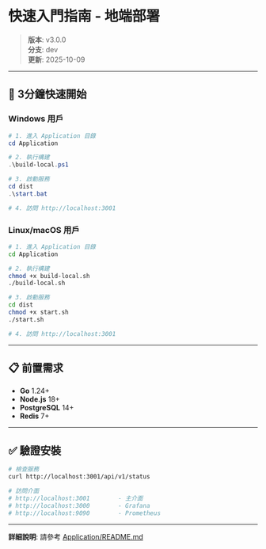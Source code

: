 # 快速入門指南 - 地端部署

> **版本**: v3.0.0  
> **分支**: dev  
> **更新**: 2025-10-09

---

## 🚀 3分鐘快速開始

### Windows 用戶

```powershell
# 1. 進入 Application 目錄
cd Application

# 2. 執行構建
.\build-local.ps1

# 3. 啟動服務
cd dist
.\start.bat

# 4. 訪問 http://localhost:3001
```

### Linux/macOS 用戶

```bash
# 1. 進入 Application 目錄
cd Application

# 2. 執行構建
chmod +x build-local.sh
./build-local.sh

# 3. 啟動服務
cd dist
chmod +x start.sh
./start.sh

# 4. 訪問 http://localhost:3001
```

---

## 📋 前置需求

- **Go** 1.24+
- **Node.js** 18+
- **PostgreSQL** 14+
- **Redis** 7+

---

## ✅ 驗證安裝

```bash
# 檢查服務
curl http://localhost:3001/api/v1/status

# 訪問介面
# http://localhost:3001        - 主介面
# http://localhost:3000        - Grafana
# http://localhost:9090        - Prometheus
```

---

**詳細說明**: 請參考 [Application/README.md](../../Application/README.md)

